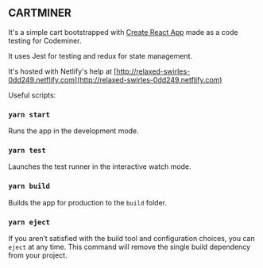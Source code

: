 
## CARTMINER

It's a simple cart bootstrapped with [Create React App](https://github.com/facebook/create-react-app) made as a code testing for Codeminer.

It uses Jest for testing and redux for state management.

It's hosted with Netlify's help at [http://relaxed-swirles-0dd249.netflify.com](http://relaxed-swirles-0dd249.netflify.com)

Useful scripts:

### `yarn start`

Runs the app in the development mode.<br />

### `yarn test`

Launches the test runner in the interactive watch mode.<br />

### `yarn build`

Builds the app for production to the `build` folder.<br />

### `yarn eject`

If you aren’t satisfied with the build tool and configuration choices, you can `eject` at any time. This command will remove the single build dependency from your project.
